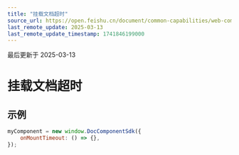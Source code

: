 ```yaml
---
title: "挂载文档超时"
source_url: https://open.feishu.cn/document/common-capabilities/web-components/uYDO3YjL2gzN24iN3cjN/event-listener/mount-timeout
last_remote_update: 2025-03-13
last_remote_update_timestamp: 1741846199000
---
```

最后更新于 2025-03-13

# 挂载文档超时
## 示例
```js
myComponent = new window.DocComponentSdk({
    onMountTimeout: () => {},
});
```

